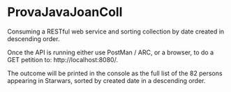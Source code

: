 # ProvaJavaJoanColl
Consuming a RESTful web service and sorting collection by date created in descending order.

Once the API is running either use PostMan / ARC, or a browser, to do a GET petition to: http://localhost:8080/.

The outcome will be printed in the console as the full list of the 82 persons appearing in Starwars, sorted by created date in a descending order.
